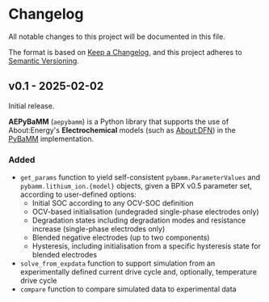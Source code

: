# Changelog

All notable changes to this project will be documented in this file.

The format is based on [Keep a Changelog](https://keepachangelog.com/en/1.0.0/),
and this project adheres to [Semantic Versioning](https://semver.org/spec/v2.0.0.html).

## v0.1 - 2025-02-02

Initial release.

**AEPyBaMM** (`aepybamm`) is a Python library that supports the use of About:Energy's **Electrochemical** models (such as [About:DFN](https://aboutenergy.notion.site/About-DFN-Documentation-0c4a5b0ebb974441ab4783dd2f1d4d81#c73e7cd04ac64c0bbc061bbf74087e28)) in the [PyBaMM](https://pybamm.org/) implementation.

### Added

- `get_params` function to yield self-consistent `pybamm.ParameterValues` and `pybamm.lithium_ion.{model}` objects, given a BPX v0.5 parameter set, according to user-defined options:
  - Initial SOC according to any OCV-SOC definition
  - OCV-based initialisation (undegraded single-phase electrodes only)
  - Degradation states including degradation modes and resistance increase (single-phase electrodes only)
  - Blended negative electrodes (up to two components)
  - Hysteresis, including initialisation from a specific hysteresis state for blended electrodes
- `solve_from_expdata` function to support simulation from an experimentally defined current drive cycle and, optionally, temperature drive cycle
- `compare` function to compare simulated data to experimental data
